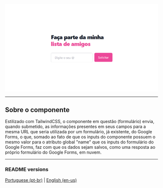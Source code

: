 <div align="center">
  <img src="./.github/demo.png" />
</div>

<hr>

## Sobre o componente

<p>
  Estilizado com TailwindCSS, o componente em questão (formulário) envia, quando submetido, as informações presentes em seus campos para a mesma URL que seria utilizada por um formulário, já existente, do Google Forms, o que, somado ao fato de que os inputs do componente possuem o mesmo valor para o atributo global "name" que os inputs do formulário do Google Forms, faz com que os dados sejam salvos, como uma resposta ao próprio formulário do Google Forms, em nuvem.
</p>

<hr>

### README versions

<div>
  <a href="https://github.com/ThiagoBrito-Dev/form-with-tailwind-and-google-forms/blob/main/README.md">
    Portuguese (pt-br)</a>
  |   
  <a href="https://github.com/ThiagoBrito-Dev/form-with-tailwind-and-google-forms/blob/main/README-en.md">
    English (en-us)</a>
</div>
